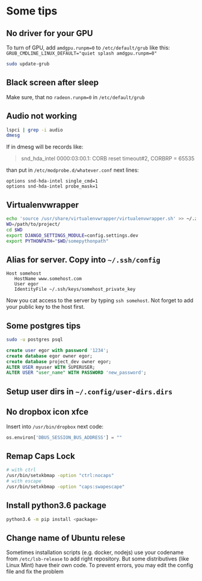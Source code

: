 # Some tips


## No driver for your GPU
To turn of GPU, add `amdgpu.runpm=0` to `/etc/default/grub` like this:
`GRUB_CMDLINE_LINUX_DEFAULT="quiet splash amdgpu.runpm=0"`
```bash
sudo update-grub
```


## Black screen after sleep
Make sure, that no `radeon.runpm=0` in  `/etc/default/grub`


## Audio not working
```bash
lspci | grep -i audio
dmesg
```
If in dmesg will be records like:
>snd_hda_intel 0000:03:00.1: CORB reset timeout#2, CORBRP = 65535

than put in `/etc/modprobe.d/whatever.conf` next lines:
```
options snd-hda-intel single_cmd=1
options snd-hda-intel probe_mask=1
```

## Virtualenvwrapper
```bash
echo 'source /usr/share/virtualenvwrapper/virtualenvwrapper.sh' >> ~/.zshrc
WD=/path/to/project/
cd $WD
export DJANGO_SETTINGS_MODULE=config.settings.dev
export PYTHONPATH="$WD/somepythonpath"
```

## Alias for server. Copy into `~/.ssh/config`
```
Host somehost
   HostName www.somehost.com
   User egor
   IdentityFile ~/.ssh/keys/somehost_private_key
```
Now you cat access to the server by typing `ssh somehost`.
Not forget to add your public key to the host first.


## Some postgres tips
```bash
sudo -u postgres psql
```
```sql
create user egor with password '1234';
create database egor owner egor;
create database project_dev owner egor;
ALTER USER myuser WITH SUPERUSER;
ALTER USER "user_name" WITH PASSWORD 'new_password';
```

## Setup user dirs in `~/.config/user-dirs.dirs`


## No dropbox icon xfce
Insert into `/usr/bin/dropbox` next code:
```python
os.environ['DBUS_SESSION_BUS_ADDRESS'] = ""
```


## Remap Caps Lock
```bash
# with ctrl
/usr/bin/setxkbmap -option "ctrl:nocaps"
# with escape
/usr/bin/setxkbmap -option "caps:swapescape"
```

## Install python3.6 package
```bash
python3.6 -m pip install <package>
```

## Change name of Ubuntu relese
Sometimes installation scripts (e.g. docker, nodejs) use your codename from `/etc/lsb-release`
to add right repository. But some distributives (like Linux Mint) have their own code.
To prevent errors, you may edit the config file and fix the problem
